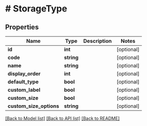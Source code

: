 # # StorageType

## Properties

Name | Type | Description | Notes
------------ | ------------- | ------------- | -------------
**id** | **int** |  | [optional]
**code** | **string** |  | [optional]
**name** | **string** |  | [optional]
**display_order** | **int** |  | [optional]
**default_type** | **bool** |  | [optional]
**custom_label** | **bool** |  | [optional]
**custom_size** | **bool** |  | [optional]
**custom_size_options** | **string** |  | [optional]

[[Back to Model list]](../../README.md#models) [[Back to API list]](../../README.md#endpoints) [[Back to README]](../../README.md)
